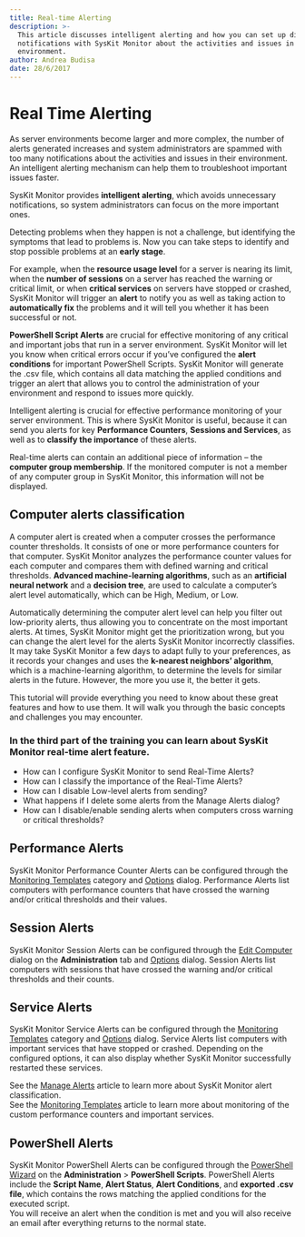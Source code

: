 ```yaml
---
title: Real-time Alerting
description: >-
  This article discusses intelligent alerting and how you can set up different
  notifications with SysKit Monitor about the activities and issues in your
  environment.
author: Andrea Budisa
date: 28/6/2017
---
```


# Real Time Alerting

As server environments become larger and more complex, the number of alerts generated increases and system administrators are spammed with too many notifications about the activities and issues in their environment. An intelligent alerting mechanism can help them to troubleshoot important issues faster.

SysKit Monitor provides **intelligent alerting**, which avoids unnecessary notifications, so system administrators can focus on the more important ones.

Detecting problems when they happen is not a challenge, but identifying the symptoms that lead to problems is. Now you can take steps to identify and stop possible problems at an **early stage**.

For example, when the **resource usage level** for a server is nearing its limit, when the **number of sessions** on a server has reached the warning or critical limit, or when **critical services** on servers have stopped or crashed, SysKit Monitor will trigger an **alert** to notify you as well as taking action to **automatically fix** the problems and it will tell you whether it has been successful or not.

**PowerShell Script Alerts** are crucial for effective monitoring of any critical and important jobs that run in a server environment. SysKit Monitor will let you know when critical errors occur if you’ve configured the **alert conditions** for important PowerShell Scripts. SysKit Monitor will generate the .csv file, which contains all data matching the applied conditions and trigger an alert that allows you to control the administration of your environment and respond to issues more quickly.

Intelligent alerting is crucial for effective performance monitoring of your server environment. This is where SysKit Monitor is useful, because it can send you alerts for key **Performance Counters**, **Sessions and Services**, as well as to **classify the importance** of these alerts.

Real-time alerts can contain an additional piece of information – the **computer group membership**. If the monitored computer is not a member of any computer group in SysKit Monitor, this information will not be displayed.

## Computer alerts classification

A computer alert is created when a computer crosses the performance counter thresholds. It consists of one or more performance counters for that computer. SysKit Monitor analyzes the performance counter values for each computer and compares them with defined warning and critical thresholds. **Advanced machine-learning algorithms**, such as an **artificial neural network** and a **decision tree**, are used to calculate a computer’s alert level automatically, which can be High, Medium, or Low.

Automatically determining the computer alert level can help you filter out low-priority alerts, thus allowing you to concentrate on the most important alerts. At times, SysKit Monitor might get the prioritization wrong, but you can change the alert level for the alerts SysKit Monitor incorrectly classifies. It may take SysKit Monitor a few days to adapt fully to your preferences, as it records your changes and uses the **k-nearest neighbors’ algorithm**, which is a machine-learning algorithm, to determine the levels for similar alerts in the future. However, the more you use it, the better it gets.

This tutorial will provide everything you need to know about these great features and how to use them. It will walk you through the basic concepts and challenges you may encounter.

### In the third part of the training you can learn about SysKit Monitor real-time alert feature.

* How can I configure SysKit Monitor to send Real-Time Alerts?
* How can I classify the importance of the Real-Time Alerts?
* How can I disable Low-level alerts from sending?
* What happens if I delete some alerts from the Manage Alerts dialog?
* How can I disable/enable sending alerts when computers cross warning or critical thresholds?

## Performance Alerts

SysKit Monitor Performance Counter Alerts can be configured through the [Monitoring Templates](../../../get-to-know-syskit-monitor/administration/monitoring-templates.md) category and [Options](https://github.com/SysKitTeam/docs-monitor/tree/955f0161938e8d56b74b18e9077bfe5dcc62bf63/get-to-know-syskit-monitor/backstage-screen/configuration/options/README.md#alerts.md) dialog. Performance Alerts list computers with performance counters that have crossed the warning and/or critical thresholds and their values.

## Session Alerts

SysKit Monitor Session Alerts can be configured through the [Edit Computer](../../../get-to-know-syskit-monitor/administration/servers-and-groups.md) dialog on the **Administration** tab and [Options](https://github.com/SysKitTeam/docs-monitor/tree/955f0161938e8d56b74b18e9077bfe5dcc62bf63/get-to-know-syskit-monitor/backstage-screen/configuration/options/README.md#alerts.md) dialog. Session Alerts list computers with sessions that have crossed the warning and/or critical thresholds and their counts.

## Service Alerts

SysKit Monitor Service Alerts can be configured through the [Monitoring Templates](../../../get-to-know-syskit-monitor/administration/monitoring-templates.md) category and [Options](https://github.com/SysKitTeam/docs-monitor/tree/955f0161938e8d56b74b18e9077bfe5dcc62bf63/get-to-know-syskit-monitor/backstage-screen/configuration/options/README.md#alerts.md) dialog. Service Alerts list computers with important services that have stopped or crashed. Depending on the configured options, it can also display whether SysKit Monitor successfully restarted these services.

See the [Manage Alerts](https://github.com/SysKitTeam/docs-monitor/tree/955f0161938e8d56b74b18e9077bfe5dcc62bf63/get-to-know-syskit-monitor/backstage-screen/manage-data-gathering/README.md#manage-alerts.md) article to learn more about SysKit Monitor alert classification.  
See the [Monitoring Templates](../../../get-to-know-syskit-monitor/administration/monitoring-templates.md) article to learn more about monitoring of the custom performance counters and important services.

## PowerShell Alerts

SysKit Monitor PowerShell Alerts can be configured through the [PowerShell Wizard](../../../how-to/powershell-scripts/powershell-wizard.md) on the **Administration** &gt; **PowerShell Scripts**. PowerShell Alerts include the **Script Name**, **Alert Status**, **Alert Conditions**, and **exported .csv file**, which contains the rows matching the applied conditions for the executed script.  
You will receive an alert when the condition is met and you will also receive an email after everything returns to the normal state.

